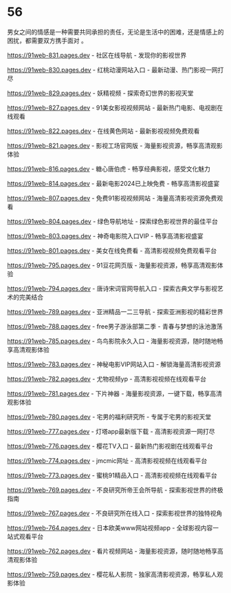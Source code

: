# 56
男女之间的情感是一种需要共同承担的责任，无论是生活中的困难，还是情感上的困扰，都需要双方携手面对 。

https://91web-831.pages.dev - 社区在线导航 - 发现你的影视世界

https://91web-830.pages.dev - 红桃动漫网站入口 - 最新动漫、热门影视一网打尽

https://91web-829.pages.dev - 妖精视频 - 探索奇幻世界的影视天堂

https://91web-827.pages.dev - 91美女影视视频网站 - 最新热门电影、电视剧在线观看

https://91web-822.pages.dev - 在线黄色网站 - 最新影视视频免费观看

https://91web-821.pages.dev - 影视工场官网版 - 海量影视资源，畅享高清观影体验

https://91web-816.pages.dev - 糖心唐伯虎 - 畅享经典影视，感受文化魅力

https://91web-814.pages.dev - 最新电影2024已上映免费 - 畅享高清影视盛宴

https://91web-807.pages.dev - 免费91影视视频网站 - 海量高清影视资源免费观看

https://91web-804.pages.dev - 绿色导航地址 - 探索绿色影视世界的最佳平台

https://91web-803.pages.dev - 神奇电影院入口VIP - 畅享高清影视盛宴

https://91web-801.pages.dev - 美女在线免费看 - 高清影视视频免费观看平台

https://91web-795.pages.dev - 91豆花网页版 - 海量影视资源，畅享高清观影体验

https://91web-794.pages.dev - 唐诗宋词官网导航入口 - 探索古典文学与影视艺术的完美结合

https://91web-789.pages.dev - 亚洲精品一二三导航 - 探索亚洲影视的精彩世界

https://91web-788.pages.dev - free男子游泳部第二季 - 青春与梦想的泳池激荡

https://91web-785.pages.dev - 鸟鸟影院永久入口 - 海量影视资源，随时随地畅享高清观影体验

https://91web-783.pages.dev - 神秘电影VIP网站入口 - 解锁海量高清影视资源

https://91web-782.pages.dev - 尤物视频yp - 高清影视视频在线观看平台

https://91web-781.pages.dev - 下片神器 - 海量影视资源，一键下载，畅享高清观影体验

https://91web-780.pages.dev - 宅男的福利研究所 - 专属于宅男的影视天堂

https://91web-777.pages.dev - 灯塔app最新版下载 - 高清影视资源一网打尽

https://91web-776.pages.dev - 樱花TV入口 - 最新热门影视剧在线观看平台

https://91web-774.pages.dev - jmcmic网址 - 高清影视视频在线观看平台

https://91web-773.pages.dev - 蜜桃91精品入口 - 高清影视视频在线观看平台

https://91web-769.pages.dev - 不良研究所帝王会所导航 - 探索影视世界的终极指南

https://91web-767.pages.dev - 不良研究所在线入口 - 探索影视世界的独特视角

https://91web-764.pages.dev - 日本欧美www网站视频app - 全球影视内容一站式观看平台

https://91web-762.pages.dev - 看片视频网站 - 海量影视资源，随时随地畅享高清观影体验

https://91web-759.pages.dev - 樱花私人影院 - 独家高清影视资源，畅享私人观影体验
